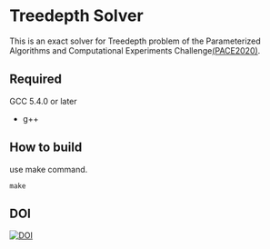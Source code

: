 # Treedepth Solver
This is an exact solver for Treedepth problem of the Parameterized Algorithms and Computational Experiments Challenge[(PACE2020)][1].

## Required
GCC 5.4.0 or later
- g++

## How to build
use make command.
```
make
```

## DOI
[![DOI](https://zenodo.org/badge/DOI/10.5281/zenodo.3894070.svg)](https://doi.org/10.5281/zenodo.3894070)


[1]:https://pacechallenge.org/2020/